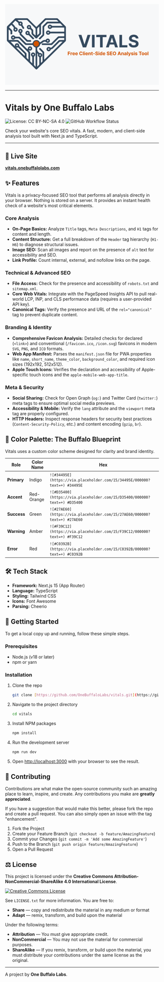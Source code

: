 <div align="center">
  <img src="/public/icons/og/og-image-1200-630.png" alt="Vitals by One Buffalo Labs">
</div>

<hr />

# Vitals by One Buffalo Labs

![License: CC BY-NC-SA 4.0](https://img.shields.io/badge/License-CC%20BY--NC--SA%204.0-lightgrey.svg)
![GitHub Workflow Status](https://img.shields.io/github/actions/workflow/status/OneBuffaloLabs/vitals/deploy.yml)

Check your website's core SEO vitals. A fast, modern, and client-side analysis tool built with Next.js and TypeScript.

---

## 🚀 Live Site

**[vitals.onebuffalolabs.com](https://vitals.onebuffalolabs.com)**

## ✨ Features

Vitals is a privacy-focused SEO tool that performs all analysis directly in your browser. Nothing is stored on a server. It provides an instant health check of a website's most critical elements.

### Core Analysis

- **On-Page Basics:** Analyze `Title` tags, `Meta Descriptions`, and `H1` tags for content and length.
- **Content Structure:** Get a full breakdown of the `Header` tag hierarchy (`H1-H6`) to diagnose structural issues.
- **Image SEO:** Scan all images and report on the presence of `alt` text for accessibility and SEO.
- **Link Profile:** Count internal, external, and nofollow links on the page.

### Technical & Advanced SEO

- **File Access:** Check for the presence and accessibility of `robots.txt` and `sitemap.xml`.
- **Core Web Vitals:** Integrate with the PageSpeed Insights API to pull real-world LCP, INP, and CLS performance data (requires a user-provided API key).
- **Canonical Tags:** Verify the presence and URL of the `rel="canonical"` tag to prevent duplicate content.

### Branding & Identity

- **Comprehensive Favicon Analysis:** Detailed checks for declared (`<link>`) and conventional (`/favicon.ico`, `/icon.svg`) favicons in modern `SVG`, `PNG`, and `ICO` formats.
- **Web App Manifest:** Parses the `manifest.json` file for PWA properties like `name`, `short_name`, `theme_color`, `background_color`, and required icon sizes (192x192, 512x512).
- **Apple Touch Icons:** Verifies the declaration and accessibility of Apple-specific touch icons and the `apple-mobile-web-app-title`.

### Meta & Security

- **Social Sharing:** Check for Open Graph (`og:`) and Twitter Card (`twitter:`) meta tags to ensure optimal social media previews.
- **Accessibility & Mobile:** Verify the `lang` attribute and the `viewport` meta tag are properly configured.
- **HTTP Headers:** Inspect response headers for security best practices (`Content-Security-Policy`, etc.) and content encoding (`gzip`, `br`).

## 🎨 Color Palette: The Buffalo Blueprint

Vitals uses a custom color scheme designed for clarity and brand identity.

| Role        | Color Name | Hex                                                                       |
| ----------- | ---------- | ------------------------------------------------------------------------- |
| **Primary** | Indigo     | `![#34495E](https://via.placeholder.com/15/34495E/000000?text=+) #34495E` |
| **Accent** | Red-Orange | `![#D35400](https://via.placeholder.com/15/D35400/000000?text=+) #D35400` |
| **Success** | Green      | `![#27AE60](https://via.placeholder.com/15/27AE60/000000?text=+) #27AE60` |
| **Warning** | Amber      | `![#F39C12](https://via.placeholder.com/15/F39C12/000000?text=+) #F39C12` |
| **Error** | Red        | `![#C0392B](https://via.placeholder.com/15/C0392B/000000?text=+) #C0392B` |

## 🛠 Tech Stack

- **Framework:** Next.js 15 (App Router)
- **Language:** TypeScript
- **Styling:** Tailwind CSS
- **Icons:** Font Awesome
- **Parsing:** Cheerio

## 🏁 Getting Started

To get a local copy up and running, follow these simple steps.

### Prerequisites

- Node.js (v18 or later)
- npm or yarn

### Installation

1.  Clone the repo
    ```sh
    git clone [https://github.com/OneBuffaloLabs/vitals.git](https://github.com/OneBuffaloLabs/vitals.git)
    ```
2.  Navigate to the project directory
    ```sh
    cd vitals
    ```
3.  Install NPM packages
    ```sh
    npm install
    ```
4.  Run the development server
    ```sh
    npm run dev
    ```
5.  Open [http://localhost:3000](http://localhost:3000) with your browser to see the result.

## 🤝 Contributing

Contributions are what make the open-source community such an amazing place to learn, inspire, and create. Any contributions you make are **greatly appreciated**.

If you have a suggestion that would make this better, please fork the repo and create a pull request. You can also simply open an issue with the tag "enhancement".

1.  Fork the Project
2.  Create your Feature Branch (`git checkout -b feature/AmazingFeature`)
3.  Commit your Changes (`git commit -m 'Add some AmazingFeature'`)
4.  Push to the Branch (`git push origin feature/AmazingFeature`)
5.  Open a Pull Request

## ⚖️ License

This project is licensed under the **Creative Commons Attribution-NonCommercial-ShareAlike 4.0 International License**.

<a rel="license" href="http://creativecommons.org/licenses/by-nc-sa/4.0/"><img alt="Creative Commons License" style="border-width:0" src="https://i.creativecommons.org/l/by-nc-sa/4.0/88x31.png" /></a>

See `LICENSE.txt` for more information. You are free to:

- **Share** — copy and redistribute the material in any medium or format
- **Adapt** — remix, transform, and build upon the material

Under the following terms:

- **Attribution** — You must give appropriate credit.
- **NonCommercial** — You may not use the material for commercial purposes.
- **ShareAlike** — If you remix, transform, or build upon the material, you must distribute your contributions under the same license as the original.

---

A project by **One Buffalo Labs**.
